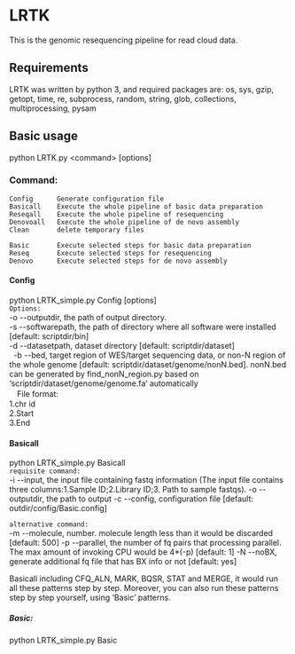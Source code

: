 # LRTK
This is the genomic resequencing pipeline for read cloud data.
## Requirements
LRTK was written by python 3, and required packages are: os, sys, gzip, getopt, time, re, subprocess, random, string, glob, collections, multiprocessing, pysam

## Basic usage
python LRTK.py \<command\> [options]

### Command:
    Config		Generate configuration file
    Basicall	Execute the whole pipeline of basic data preparation
    Reseqall	Execute the whole pipeline of resequencing
    Denovoall	Execute the whole pipeline of de novo assembly
    Clean		delete temporary files

    Basic		Execute selected steps for basic data preparation
    Reseq		Execute selected steps for resequencing
    Denovo		Execute selected steps for de novo assembly
    
#### Config
python LRTK_simple.py Config [options] <br>
`Options:` <br>
    -o --outputdir, the path of output directory. <br>
    -s --softwarepath, the path of directory where all software were installed [default: scriptdir/bin] <br>
    -d --datasetpath, dataset directory [default: scriptdir/dataset] <br>
    -b --bed, target region of WES/target sequencing data, or non-N region of the whole genome [default: scriptdir/dataset/genome/nonN.bed]. nonN.bed can be generated by find_nonN_region.py based on ‘scriptdir/dataset/genome/genome.fa’ automatically <br>
　File format: <br>
 1.chr id <br>
 2.Start <br>
 3.End <br>

#### Basicall
python LRTK_simple.py Basicall <br>
`requisite command:` <br>
    -i --input, the input file containing fastq information (The input file contains three columns:1.Sample ID;2.Library ID;3. Path to sample fastqs).
    -o --outputdir, the path to output
    -c --config, configuration file [default: outdir/config/Basic.config]

`alternative command:` <br>
    -m --molecule, number. molecule length less than it would be discarded [default: 500]
    -p --parallel, the number of fq pairs that processing parallel. The max amount of invoking CPU would be 4*(-p) [default: 1]
    -N --noBX, generate additional fq file that has BX info or not [default: yes]

Basicall including CFQ_ALN, MARK, BQSR, STAT and MERGE, it would run all these patterns step by step. Moreover, you can also run these patterns step by step yourself, using ‘Basic’ patterns.

##### Basic:
python LRTK_simple.py Basic

